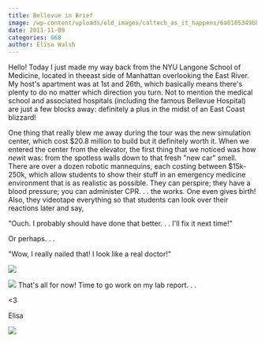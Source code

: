 ```yaml
---
title: Bellevue in Brief
image: /wp-content/uploads/old_images/caltech_as_it_happens/6a0105349b8251970b015392e894ac970b.png
date: 2011-11-09
categories: 668
author: Elisa Walsh
---
```



Hello! Today I just made my way back from the NYU Langone School of Medicine, located in theeast side of Manhattan overlooking the East River. My host's apartment was at 1st and 26th, which basically means there's plenty to do no matter which direction you turn. Not to mention the medical school and associated hospitals (including the famous Bellevue Hospital) are just a few blocks away: definitely a plus in the midst of an East Coast blizzard!

One thing that really blew me away during the tour was the new simulation center, which cost $20.8 million to build but it definitely worth it. When we entered the center from the elevator, the first thing that we noticed was how *new*it was: from the spotless walls down to that fresh "new car" smell. There are over a dozen robotic mannequins, each costing between $15k-250k, which allow students to show their stuff in an emergency medicine environment that is as realistic as possible. They can perspire; they have a blood pressure; you can administer CPR. . . the works. One even gives birth! Also, they videotape everything so that students can look over their reactions later and say,

"Ouch. I probably should have done that better. . . I'll fix it next time!"

Or perhaps. . .

"Wow, I really nailed that! I look like a real doctor!"

![](/old_images/caltech_as_it_happens/6a0105349b8251970b0162fc3dda9d970d.png)


![](/old_images/caltech_as_it_happens/6a0105349b8251970b015392e8bec3970b.jpg)
That's all for now! Time to go work on my lab report. . .

&lt;3

Elisa

![](/old_images/caltech_as_it_happens/6a0105349b8251970b0162fc3dee02970d.jpg)
